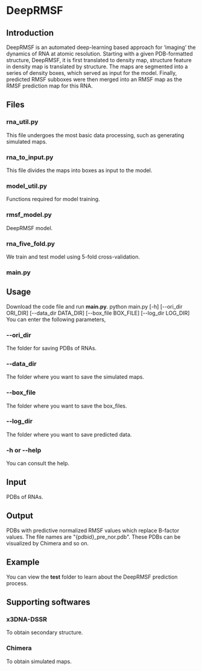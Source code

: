 # DeepRMSF
## Introduction
DeepRMSF is an automated deep-learning based approach for ‘imaging’ the dynamics of RNA at atomic resolution. Starting with a given PDB-formatted structure, DeepRMSF, it is first translated to density map, structure feature in density map is translated by structure. The maps are segmented into a series of density boxes, which served as input for the model. Finally, predicted RMSF subboxes were then merged into an RMSF map as the RMSF prediction map for this RNA.
## Files
### rna_util.py
This file undergoes the most basic data processing, such as generating simulated maps.
### rna_to_input.py
This file divides the maps into boxes as input to the model.
### model_util.py
Functions required for model training.
### rmsf_model.py
DeepRMSF model.
### rna_five_fold.py
We train and test model using 5-fold cross-validation.
### main.py
## Usage
Download the code file and run **main.py**. python main.py [-h] [--ori_dir ORI_DIR] [--data_dir DATA_DIR] [--box_file BOX_FILE] [--log_dir LOG_DIR]  
You can enter the following parameters,
### --ori_dir
The folder for saving PDBs of RNAs.
### --data_dir
The folder where you want to save the simulated maps.
### --box_file
The folder where you want to save the box_files.
### --log_dir
The folder where you want to save predicted data.
### -h or --help
You can consult the help.
## Input
PDBs of RNAs.
## Output
PDBs with predictive normalized RMSF values which replace B-factor values. The file names are "{pdbid}_pre_nor.pdb". These PDBs can be visualized by Chimera and so on.
## Example
You can view the **test** folder to learn about the DeepRMSF prediction process.
## Supporting softwares
### x3DNA-DSSR
To obtain secondary structure.
### Chimera
To obtain simulated maps.
